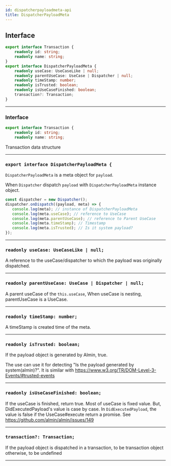 ```yaml
---
id: dispatcherpayloadmeta-api
title: DispatcherPayloadMeta
---
```


<!-- THIS DOCUMENT IS AUTOMATICALLY GENERATED FROM src/*.ts -->
<!-- Please edit src/*.ts and `npm run build:docs:api` -->


## Interface

```typescript
export interface Transaction {
    readonly id: string;
    readonly name: string;
}
export interface DispatcherPayloadMeta {
    readonly useCase: UseCaseLike | null;
    readonly parentUseCase: UseCase | Dispatcher | null;
    readonly timeStamp: number;
    readonly isTrusted: boolean;
    readonly isUseCaseFinished: boolean;
    transaction?: Transaction;
}
```

----

### Interface 
```typescript
export interface Transaction {
    readonly id: string;
    readonly name: string;
```


Transaction data structure

----

### `export interface DispatcherPayloadMeta {`


`DispatcherPayloadMeta` is a meta object for `payload`.

When `Dispatcher` dispatch `payload` with `DispatcherPayloadMeta` instance object.

```js
const dispatcher = new Dispatcher();
dispatcher.onDispatch((payload, meta) => {
   console.log(meta); // instance of DispatcherPayloadMeta
   console.log(meta.useCase); // reference to UseCase
   console.log(meta.parentUseCase); // reference to Parent UseCase
   console.log(meta.timeStamp); // Timestamp
   console.log(meta.isTrusted); // Is it system payload?
});
```

----

### `readonly useCase: UseCaseLike | null;`


A reference to the useCase/dispatcher to which the payload was originally dispatched.

----

### `readonly parentUseCase: UseCase | Dispatcher | null;`


A parent useCase of the `this.useCase`,
When useCase is nesting, parentUseCase is a UseCase.

----

### `readonly timeStamp: number;`


A timeStamp is created time of the meta.

----

### `readonly isTrusted: boolean;`


If the payload object is generated by Almin, true.

The use can use it for detecting "Is the payload generated by system(almin)?".
It is similar with https://www.w3.org/TR/DOM-Level-3-Events/#trusted-events

----

### `readonly isUseCaseFinished: boolean;`


If the useCase is finished, return true.
Most of useCase is fixed value.
But, DidExecutedPayload's value is case by case.
In `DidExecutedPayload`, the value is false if the UseCase#execute return a promise.
See https://github.com/almin/almin/issues/149

----

### `transaction?: Transaction;`


If the payload object is dispatched in a transaction, to be transaction object
otherwise, to be undefined

----

